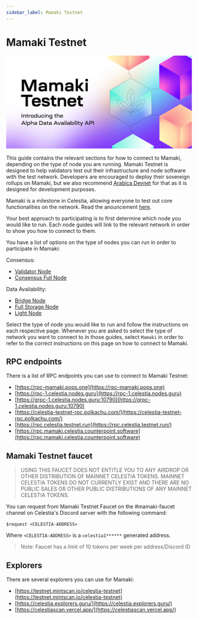 ```yaml
---
sidebar_label: Mamaki Testnet
---
```


# Mamaki Testnet

![mamaki-testnet](/img/mamaki.png)

This guide contains the relevant sections for how to connect to Mamaki,
depending on the type of node you are running. Mamaki Testnet is designed
to help validators test out their infrastructure and node software
with the test network. Developers are encouraged to deploy their
sovereign rollups on Mamaki, but we also recommend [Arabica Devnet](./arabica-devnet.md)
for that as it is designed for development purposes.

Mamaki is a milestone in Celestia, allowing everyone to test out
core functionalities on the network. Read the anouncement [here](https://blog.celestia.org/celestia-testnet-introduces-alpha-data-availability-api/).

Your best approach to participating is to first determine which node
you would like to run. Each node guides will link to the relevant network
in order to show you how to connect to them.

You have a list of options on the type of nodes you can run in order to
participate in Mamaki:

Consensus:

* [Validator Node](./validator-node.md)
* [Consensus Full Node](./consensus-full-node.md)

Data Availability:

* [Bridge Node](./bridge-node.md)
* [Full Storage Node](./full-storage-node.md)
* [Light Node](./light-node.mdx)

Select the type of node you would like to run and follow the instructions
on each respective page. Whenever you are asked to select the type of network
you want to connect to in those guides, select `Mamaki` in order to refer
to the correct instructions on this page on how to connect to Mamaki.

## RPC endpoints

There is a list of RPC endpoints you can use to connect to Mamaki Testnet:

* [https://rpc-mamaki.pops.one](https://rpc-mamaki.pops.one)
* [https://rpc-1.celestia.nodes.guru](https://rpc-1.celestia.nodes.guru)
* [https://grpc-1.celestia.nodes.guru:10790](https://grpc-1.celestia.nodes.guru:10790)
* [https://celestia-testnet-rpc.polkachu.com/](https://celestia-testnet-rpc.polkachu.com/)
* [https://rpc.celestia.testnet.run](https://rpc.celestia.testnet.run/)
* [https://rpc.mamaki.celestia.counterpoint.software](https://rpc.mamaki.celestia.counterpoint.software)

## Mamaki Testnet faucet

> USING THIS FAUCET DOES NOT ENTITLE YOU TO ANY AIRDROP OR OTHER
  DISTRIBUTION OF MAINNET CELESTIA TOKENS. MAINNET CELESTIA TOKENS
  DO NOT CURRENTLY EXIST AND THERE ARE NO PUBLIC SALES OR OTHER PUBLIC
  DISTRIBUTIONS OF ANY MAINNET CELESTIA TOKENS.

You can request from Mamaki Testnet Faucet on the #mamaki-faucet channel on
Celestia's Discord server with the following command:

```text
$request <CELESTIA-ADDRESS>
```

Where `<CELESTIA-ADDRESS>` is a `celestia1******` generated address.

> Note: Faucet has a limit of 10 tokens per week per address/Discord ID

## Explorers

There are several explorers you can use for Mamaki:

* [https://testnet.mintscan.io/celestia-testnet](https://testnet.mintscan.io/celestia-testnet)
* [https://celestia.explorers.guru/](https://celestia.explorers.guru/)
* [https://celestiascan.vercel.app/](https://celestiascan.vercel.app/)
